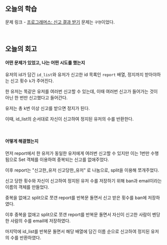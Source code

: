## 오늘의 학습
문제 링크 - [프로그래머스: 신고 결과 받기](https://school.programmers.co.kr/learn/courses/30/lessons/92334)
문제는 `구현`이었다.

<br />

## 오늘의 회고
#### 어떤 문제가 있었고, 나는 어떤 시도를 했는지
유저의 id가 담긴 `id_list`와 유저가 신고한 id 목록인 `report` 배열, 정지까지 받아야하는 신고 횟수 `k`가 주어진다.

한 유저는 똑같은 유저를 여러번 신고할 수 있는데, 이때 여러번 신고가 들어가는 것이 아닌 한 번만 신고했다고 들어간다.

유저는 총 k번 이상 신고를 받으면 정지가 된다.

이때, id_list의 순서대로 자신이 신고하여 정지된 유저의 수를 반환한다.

<br />

#### 어떻게 해결했는지
먼저 report에서 한 유저가 동일한 유저에게 여러번 신고할 수 있지만 이는 1번만 수행됨으로 Set 객체를 이용하여 중복되는 신고를 없애주었다.

이후 report는 "신고한_유저 신고당한_유저" 로 나눔으로, split을 이용해 쪼개주었다.

신고 당한 횟수와 자신이 신고하여 정지된 유저 수를 저장하기 위해 ban과 email이라는 이름의 객체를 만들었다.

중복을 없애고 split으로 쪼갠 report를 반복문 돌면서 신고 받은 횟수를 ban에 저장하였다.

이후 중복을 없애고 split으로 쪼갠 report를 반복문 돌면서 자신이 신고한 사람이 벤당한 사람의 수를 email에 저장하였다.

마지막에 id_list를 반복문 돌면서 해당 배열에 담긴 이름 순으로 신고하여 정지된 유저의 수를 반환하였다.
